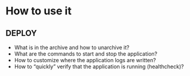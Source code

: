 # How to use it

## DEPLOY

- What is in the archive and how to unarchive it?
- What are the commands to start and stop the application?
- How to customize where the application logs are written?
- How to “quickly” verify that the application is running (healthcheck)?
